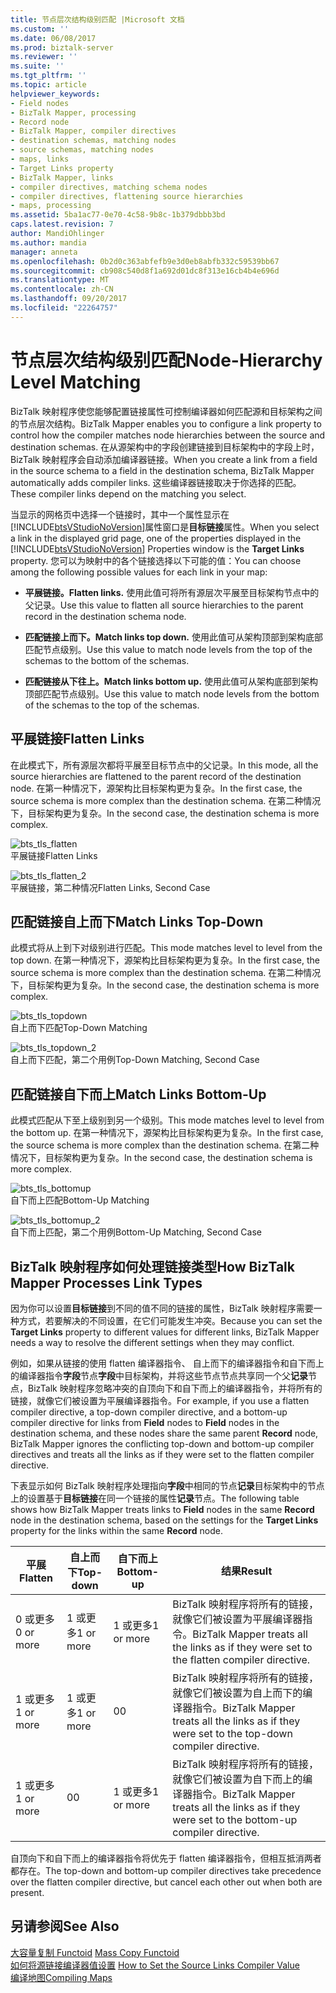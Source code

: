 ```yaml
---
title: 节点层次结构级别匹配 |Microsoft 文档
ms.custom: ''
ms.date: 06/08/2017
ms.prod: biztalk-server
ms.reviewer: ''
ms.suite: ''
ms.tgt_pltfrm: ''
ms.topic: article
helpviewer_keywords:
- Field nodes
- BizTalk Mapper, processing
- Record node
- BizTalk Mapper, compiler directives
- destination schemas, matching nodes
- source schemas, matching nodes
- maps, links
- Target Links property
- BizTalk Mapper, links
- compiler directives, matching schema nodes
- compiler directives, flattening source hierarchies
- maps, processing
ms.assetid: 5ba1ac77-0e70-4c58-9b8c-1b379dbbb3bd
caps.latest.revision: 7
author: MandiOhlinger
ms.author: mandia
manager: anneta
ms.openlocfilehash: 0b2d0c363abfefb9e3d0eb8abfb332c59539bb67
ms.sourcegitcommit: cb908c540d8f1a692d01dc8f313e16cb4b4e696d
ms.translationtype: MT
ms.contentlocale: zh-CN
ms.lasthandoff: 09/20/2017
ms.locfileid: "22264757"
---
```

# <a name="node-hierarchy-level-matching"></a><span data-ttu-id="7901a-102">节点层次结构级别匹配</span><span class="sxs-lookup"><span data-stu-id="7901a-102">Node-Hierarchy Level Matching</span></span>
<span data-ttu-id="7901a-103">BizTalk 映射程序使您能够配置链接属性可控制编译器如何匹配源和目标架构之间的节点层次结构。</span><span class="sxs-lookup"><span data-stu-id="7901a-103">BizTalk Mapper enables you to configure a link property to control how the compiler matches node hierarchies between the source and destination schemas.</span></span> <span data-ttu-id="7901a-104">在从源架构中的字段创建链接到目标架构中的字段上时，BizTalk 映射程序会自动添加编译器链接。</span><span class="sxs-lookup"><span data-stu-id="7901a-104">When you create a link from a field in the source schema to a field in the destination schema, BizTalk Mapper automatically adds compiler links.</span></span> <span data-ttu-id="7901a-105">这些编译器链接取决于你选择的匹配。</span><span class="sxs-lookup"><span data-stu-id="7901a-105">These compiler links depend on the matching you select.</span></span>  
  
 <span data-ttu-id="7901a-106">当显示的网格页中选择一个链接时，其中一个属性显示在[!INCLUDE[btsVStudioNoVersion](../includes/btsvstudionoversion-md.md)]属性窗口是**目标链接**属性。</span><span class="sxs-lookup"><span data-stu-id="7901a-106">When you select a link in the displayed grid page, one of the properties displayed in the [!INCLUDE[btsVStudioNoVersion](../includes/btsvstudionoversion-md.md)] Properties window is the **Target Links** property.</span></span> <span data-ttu-id="7901a-107">您可以为映射中的各个链接选择以下可能的值：</span><span class="sxs-lookup"><span data-stu-id="7901a-107">You can choose among the following possible values for each link in your map:</span></span>  
  
-   <span data-ttu-id="7901a-108">**平展链接。**</span><span class="sxs-lookup"><span data-stu-id="7901a-108">**Flatten links.**</span></span> <span data-ttu-id="7901a-109">使用此值可将所有源层次平展至目标架构节点中的父记录。</span><span class="sxs-lookup"><span data-stu-id="7901a-109">Use this value to flatten all source hierarchies to the parent record in the destination schema node.</span></span>  
  
-   <span data-ttu-id="7901a-110">**匹配链接上而下。**</span><span class="sxs-lookup"><span data-stu-id="7901a-110">**Match links top down.**</span></span> <span data-ttu-id="7901a-111">使用此值可从架构顶部到架构底部匹配节点级别。</span><span class="sxs-lookup"><span data-stu-id="7901a-111">Use this value to match node levels from the top of the schemas to the bottom of the schemas.</span></span>  
  
-   <span data-ttu-id="7901a-112">**匹配链接从下往上。**</span><span class="sxs-lookup"><span data-stu-id="7901a-112">**Match links bottom up.**</span></span> <span data-ttu-id="7901a-113">使用此值可从架构底部到架构顶部匹配节点级别。</span><span class="sxs-lookup"><span data-stu-id="7901a-113">Use this value to match node levels from the bottom of the schemas to the top of the schemas.</span></span>  
  
## <a name="flatten-links"></a><span data-ttu-id="7901a-114">平展链接</span><span class="sxs-lookup"><span data-stu-id="7901a-114">Flatten Links</span></span>  
 <span data-ttu-id="7901a-115">在此模式下，所有源层次都将平展至目标节点中的父记录。</span><span class="sxs-lookup"><span data-stu-id="7901a-115">In this mode, all the source hierarchies are flattened to the parent record of the destination node.</span></span> <span data-ttu-id="7901a-116">在第一种情况下，源架构比目标架构更为复杂。</span><span class="sxs-lookup"><span data-stu-id="7901a-116">In the first case, the source schema is more complex than the destination schema.</span></span> <span data-ttu-id="7901a-117">在第二种情况下，目标架构更为复杂。</span><span class="sxs-lookup"><span data-stu-id="7901a-117">In the second case, the destination schema is more complex.</span></span>  
  
 ![](../core/media/bts-tls-flatten.gif "bts_tls_flatten")  
<span data-ttu-id="7901a-118">平展链接</span><span class="sxs-lookup"><span data-stu-id="7901a-118">Flatten Links</span></span>  
  
 ![](../core/media/bts-tls-flatten-2.gif "bts_tls_flatten_2")  
<span data-ttu-id="7901a-119">平展链接，第二种情况</span><span class="sxs-lookup"><span data-stu-id="7901a-119">Flatten Links, Second Case</span></span>  
  
## <a name="match-links-top-down"></a><span data-ttu-id="7901a-120">匹配链接自上而下</span><span class="sxs-lookup"><span data-stu-id="7901a-120">Match Links Top-Down</span></span>  
 <span data-ttu-id="7901a-121">此模式将从上到下对级别进行匹配。</span><span class="sxs-lookup"><span data-stu-id="7901a-121">This mode matches level to level from the top down.</span></span> <span data-ttu-id="7901a-122">在第一种情况下，源架构比目标架构更为复杂。</span><span class="sxs-lookup"><span data-stu-id="7901a-122">In the first case, the source schema is more complex than the destination schema.</span></span> <span data-ttu-id="7901a-123">在第二种情况下，目标架构更为复杂。</span><span class="sxs-lookup"><span data-stu-id="7901a-123">In the second case, the destination schema is more complex.</span></span>  
  
 ![](../core/media/bts-tls-topdown.gif "bts_tls_topdown")  
<span data-ttu-id="7901a-124">自上而下匹配</span><span class="sxs-lookup"><span data-stu-id="7901a-124">Top-Down Matching</span></span>  
  
 ![](../core/media/bts-tls-topdown-2.gif "bts_tls_topdown_2")  
<span data-ttu-id="7901a-125">自上而下匹配，第二个用例</span><span class="sxs-lookup"><span data-stu-id="7901a-125">Top-Down Matching, Second Case</span></span>  
  
## <a name="match-links-bottom-up"></a><span data-ttu-id="7901a-126">匹配链接自下而上</span><span class="sxs-lookup"><span data-stu-id="7901a-126">Match Links Bottom-Up</span></span>  
 <span data-ttu-id="7901a-127">此模式匹配从下至上级别到另一个级别。</span><span class="sxs-lookup"><span data-stu-id="7901a-127">This mode matches level to level from the bottom up.</span></span> <span data-ttu-id="7901a-128">在第一种情况下，源架构比目标架构更为复杂。</span><span class="sxs-lookup"><span data-stu-id="7901a-128">In the first case, the source schema is more complex than the destination schema.</span></span> <span data-ttu-id="7901a-129">在第二种情况下，目标架构更为复杂。</span><span class="sxs-lookup"><span data-stu-id="7901a-129">In the second case, the destination schema is more complex.</span></span>  
  
 ![](../core/media/bts-tls-bottomup.gif "bts_tls_bottomup")  
<span data-ttu-id="7901a-130">自下而上匹配</span><span class="sxs-lookup"><span data-stu-id="7901a-130">Bottom-Up Matching</span></span>  
  
 ![](../core/media/bts-tls-bottomup-2.gif "bts_tls_bottomup_2")  
<span data-ttu-id="7901a-131">自下而上匹配，第二个用例</span><span class="sxs-lookup"><span data-stu-id="7901a-131">Bottom-Up Matching, Second Case</span></span>  
  
## <a name="how-biztalk-mapper-processes-link-types"></a><span data-ttu-id="7901a-132">BizTalk 映射程序如何处理链接类型</span><span class="sxs-lookup"><span data-stu-id="7901a-132">How BizTalk Mapper Processes Link Types</span></span>  
 <span data-ttu-id="7901a-133">因为你可以设置**目标链接**到不同的值不同的链接的属性，BizTalk 映射程序需要一种方式，若要解决的不同设置，在它们可能发生冲突。</span><span class="sxs-lookup"><span data-stu-id="7901a-133">Because you can set the **Target Links** property to different values for different links, BizTalk Mapper needs a way to resolve the different settings when they may conflict.</span></span>  
  
 <span data-ttu-id="7901a-134">例如，如果从链接的使用 flatten 编译器指令、 自上而下的编译器指令和自下而上的编译器指令**字段**节点**字段**中目标架构，并将这些节点节点共享同一个父**记录**节点，BizTalk 映射程序忽略冲突的自顶向下和自下而上的编译器指令，并将所有的链接，就像它们被设置为平展编译器指令。</span><span class="sxs-lookup"><span data-stu-id="7901a-134">For example, if you use a flatten compiler directive, a top-down compiler directive, and a bottom-up compiler directive for links from **Field** nodes to **Field** nodes in the destination schema, and these nodes share the same parent **Record** node, BizTalk Mapper ignores the conflicting top-down and bottom-up compiler directives and treats all the links as if they were set to the flatten compiler directive.</span></span>  
  
 <span data-ttu-id="7901a-135">下表显示如何 BizTalk 映射程序处理指向**字段**中相同的节点**记录**目标架构中的节点上的设置基于**目标链接**在同一个链接的属性**记录**节点。</span><span class="sxs-lookup"><span data-stu-id="7901a-135">The following table shows how BizTalk Mapper treats links to **Field** nodes in the same **Record** node in the destination schema, based on the settings for the **Target Links** property for the links within the same **Record** node.</span></span>  
  
|<span data-ttu-id="7901a-136">平展</span><span class="sxs-lookup"><span data-stu-id="7901a-136">Flatten</span></span>|<span data-ttu-id="7901a-137">自上而下</span><span class="sxs-lookup"><span data-stu-id="7901a-137">Top-down</span></span>|<span data-ttu-id="7901a-138">自下而上</span><span class="sxs-lookup"><span data-stu-id="7901a-138">Bottom-up</span></span>|<span data-ttu-id="7901a-139">结果</span><span class="sxs-lookup"><span data-stu-id="7901a-139">Result</span></span>|  
|-------------|---------------|----------------|------------|  
|<span data-ttu-id="7901a-140">0 或更多</span><span class="sxs-lookup"><span data-stu-id="7901a-140">0 or more</span></span>|<span data-ttu-id="7901a-141">1 或更多</span><span class="sxs-lookup"><span data-stu-id="7901a-141">1 or more</span></span>|<span data-ttu-id="7901a-142">1 或更多</span><span class="sxs-lookup"><span data-stu-id="7901a-142">1 or more</span></span>|<span data-ttu-id="7901a-143">BizTalk 映射程序将所有的链接，就像它们被设置为平展编译器指令。</span><span class="sxs-lookup"><span data-stu-id="7901a-143">BizTalk Mapper treats all the links as if they were set to the flatten compiler directive.</span></span>|  
|<span data-ttu-id="7901a-144">1 或更多</span><span class="sxs-lookup"><span data-stu-id="7901a-144">1 or more</span></span>|<span data-ttu-id="7901a-145">1 或更多</span><span class="sxs-lookup"><span data-stu-id="7901a-145">1 or more</span></span>|<span data-ttu-id="7901a-146">0</span><span class="sxs-lookup"><span data-stu-id="7901a-146">0</span></span>|<span data-ttu-id="7901a-147">BizTalk 映射程序将所有的链接，就像它们被设置为自上而下的编译器指令。</span><span class="sxs-lookup"><span data-stu-id="7901a-147">BizTalk Mapper treats all the links as if they were set to the top-down compiler directive.</span></span>|  
|<span data-ttu-id="7901a-148">1 或更多</span><span class="sxs-lookup"><span data-stu-id="7901a-148">1 or more</span></span>|<span data-ttu-id="7901a-149">0</span><span class="sxs-lookup"><span data-stu-id="7901a-149">0</span></span>|<span data-ttu-id="7901a-150">1 或更多</span><span class="sxs-lookup"><span data-stu-id="7901a-150">1 or more</span></span>|<span data-ttu-id="7901a-151">BizTalk 映射程序将所有的链接，就像它们被设置为自下而上的编译器指令。</span><span class="sxs-lookup"><span data-stu-id="7901a-151">BizTalk Mapper treats all the links as if they were set to the bottom-up compiler directive.</span></span>|  
  
 <span data-ttu-id="7901a-152">自顶向下和自下而上的编译器指令将优先于 flatten 编译器指令，但相互抵消两者都存在。</span><span class="sxs-lookup"><span data-stu-id="7901a-152">The top-down and bottom-up compiler directives take precedence over the flatten compiler directive, but cancel each other out when both are present.</span></span>  
  
## <a name="see-also"></a><span data-ttu-id="7901a-153">另请参阅</span><span class="sxs-lookup"><span data-stu-id="7901a-153">See Also</span></span>  
 <span data-ttu-id="7901a-154">[大容量复制 Functoid](../core/mass-copy-functoid.md) </span><span class="sxs-lookup"><span data-stu-id="7901a-154">[Mass Copy Functoid](../core/mass-copy-functoid.md) </span></span>  
 <span data-ttu-id="7901a-155">[如何将源链接编译器值设置](../core/how-to-set-the-source-links-compiler-value.md) </span><span class="sxs-lookup"><span data-stu-id="7901a-155">[How to Set the Source Links Compiler Value](../core/how-to-set-the-source-links-compiler-value.md) </span></span>  
 [<span data-ttu-id="7901a-156">编译地图</span><span class="sxs-lookup"><span data-stu-id="7901a-156">Compiling Maps</span></span>](../core/compiling-maps.md)